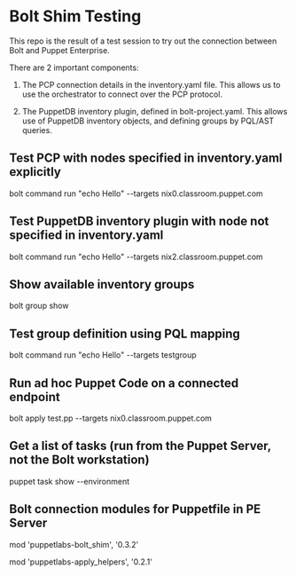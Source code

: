 # Bolt Shim Testing
This repo is the result of a test session to try out the connection between Bolt and Puppet Enterprise.

There are 2 important components:

1. The PCP connection details in the inventory.yaml file. This allows us to use the orchestrator to connect over the PCP protocol.

2. The PuppetDB inventory plugin, defined in bolt-project.yaml. This allows use of PuppetDB inventory objects, and defining groups by PQL/AST queries.


## Test PCP with nodes specified in inventory.yaml explicitly

bolt command run "echo Hello" --targets nix0.classroom.puppet.com

## Test PuppetDB inventory plugin with node not specified in inventory.yaml

bolt command run "echo Hello" --targets nix2.classroom.puppet.com

## Show available inventory groups

bolt group show

## Test group definition using PQL mapping

bolt command run "echo Hello" --targets testgroup

## Run ad hoc Puppet Code on a connected endpoint

bolt apply test.pp --targets nix0.classroom.puppet.com

## Get a list of tasks (run from the Puppet Server, not the Bolt workstation)

puppet task show --environment <Puppet Environment>

## Bolt connection modules for Puppetfile in PE Server

mod 'puppetlabs-bolt_shim', '0.3.2'

mod 'puppetlabs-apply_helpers', '0.2.1'
